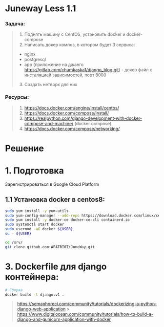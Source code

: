 # Juneway Less 1.1 
### Задача:
> 1. Поднять машину с CentOS, установить docker и docker-compose  
> 2. Написать докер композ, в котором будет 3 сервиса: 
> - nginx
> - postgresql
> - app (приложение на джанго https://gitlab.com/chumkaska1/django_blog.git) - докер файл с инсталяцией зависимостей, порт 8000
> 3. Создать нетворк для них

### Ресурсы: 
> 1. https://docs.docker.com/engine/install/centos/
> 2. https://docs.docker.com/compose/install/
> 3. https://realpython.com/django-development-with-docker-compose-and-machine/ (docker compose)
> 4. https://docs.docker.com/compose/networking/

# Решение
# 1. Подготовка 
Зарегистрироваться в Google Cloud Platform
## 1.1 Установка docker в centos8:
```Bash
sudo yum install -y yum-utils
sudo yum-config-manager --add-repo https://download.docker.com/linux/centos/docker-ce.repo
sudo yum install -y docker-ce docker-ce-cli containerd.io
sudo systemctl start docker
sudo usermod -aG docker ${USER}
su - ${USER}

cd /srv/
git clone github.com:APATRI0T/JuneWay.git
```


# 3. Dockerfile для django контейнера:

```Bash
# Сборка 
docker build -t django:v1 .

```
> https://semaphoreci.com/community/tutorials/dockerizing-a-python-django-web-application
    > https://www.digitalocean.com/community/tutorials/how-to-build-a-django-and-gunicorn-application-with-docker